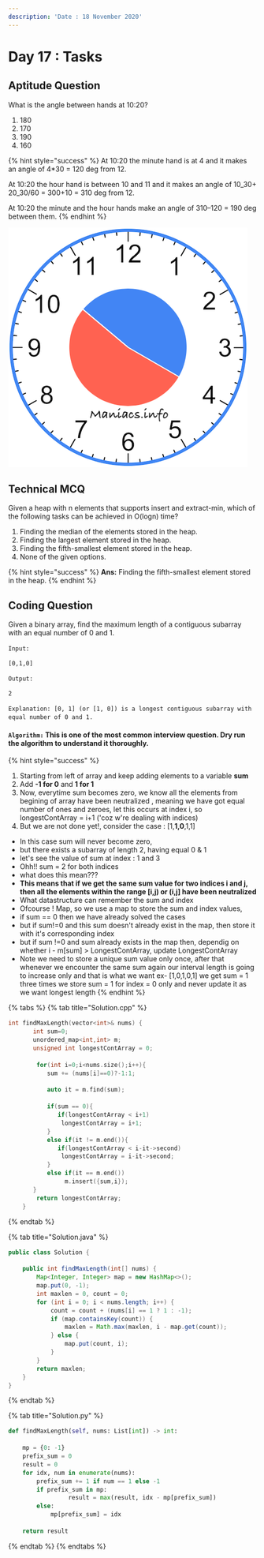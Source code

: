 ```yaml
---
description: 'Date : 18 November 2020'
---
```


# Day 17 : Tasks

## Aptitude Question

What is the angle between hands at 10:20? 

1. 180
2. 170
3. 190
4. 160

{% hint style="success" %}
At 10:20 the minute hand is at 4 and it makes an angle of 4\*30 = 120 deg from 12.

At 10:20 the hour hand is between 10 and 11 and it makes an angle of 10_30+ 20_30/60 = 300+10 = 310 deg from 12.

At 10:20 the minute and the hour hands make an angle of 310–120 = 190 deg between them.
{% endhint %}

![](../.gitbook/assets/image%20%281%29.png)

## Technical MCQ

Given a heap with n elements that supports insert and extract-min, which of the following tasks can be achieved in O\(logn\) time? 

1. Finding the median of the elements stored in the heap.
2. Finding the largest element stored in the heap.
3. Finding the fifth-smallest element stored in the heap.
4. None of the given options.

{% hint style="success" %}
**Ans:** Finding the fifth-smallest element stored in the heap.
{% endhint %}

## Coding Question

Given a binary array, find the maximum length of a contiguous subarray with an equal number of 0 and 1.

`Input:` 

```text
[0,1,0] 
```

`Output:`

```text
2
```

 `Explanation: [0, 1] (or [1, 0]) is a longest contiguous subarray with equal number of 0 and 1.`

#### `Algorithm:` This is one of the most common interview question. Dry run the algorithm to understand it thoroughly.

{% hint style="success" %}
1. Starting from left of array and keep adding elements to a variable **sum**
2. Add **-1 for 0** and **1 for 1**
3. Now, everytime sum becomes zero, we know all the elements from begining of array have been neutralized , meaning we have got equal number of ones and zeroes, let this occurs at index i, so longestContArray = i+1 \('coz w're dealing with indices\)
4. But we are not done yet!, consider the case : \[1,**1,0**,1,1\]

* In this case sum will never become zero,
* but there exists a subarray of length 2, having equal 0 & 1
* let's see the value of sum at index : 1 and 3
* Ohh!! sum = 2 for both indices
* what does this mean???
* **This means that if we get the same sum value for two indices i and j, then all the elements within the range \[i,j\) or \(i,j\] have been neutralized**
* What datastructure can remember the sum and index
* Ofcourse ! Map, so we use a map to store the sum and index values,
* if sum == 0 then we have already solved the cases
* but if sum!=0 and this sum doesn't already exist in the map, then store it with it's corresponding index
* but if sum !=0 and sum already exists in the map then, dependig on whether i - m\[sum\] &gt; LongestContArray, update LongestContArray
* Note we need to store a unique sum value only once, after that whenever we encounter the same sum again our interval length is going to increase only and that is what we want ex- \[1,0,1,0,1\] we get sum = 1 three times we store sum = 1 for index = 0 only and never update it as we want longest length
{% endhint %}

{% tabs %}
{% tab title="Solution.cpp" %}
```cpp
int findMaxLength(vector<int>& nums) {
       int sum=0;
       unordered_map<int,int> m;
       unsigned int longestContArray = 0;
       
        for(int i=0;i<nums.size();i++){
           sum += (nums[i]==0)?-1:1;
           
           auto it = m.find(sum);
           
           if(sum == 0){
              if(longestContArray < i+1)
               longestContArray = i+1;
           }
           else if(it != m.end()){
              if(longestContArray < i-it->second)
               longestContArray = i-it->second;
           }
           else if(it == m.end())
                m.insert({sum,i});
       }
        return longestContArray;
    }
```
{% endtab %}

{% tab title="Solution.java" %}
```java
public class Solution {

    public int findMaxLength(int[] nums) {
        Map<Integer, Integer> map = new HashMap<>();
        map.put(0, -1);
        int maxlen = 0, count = 0;
        for (int i = 0; i < nums.length; i++) {
            count = count + (nums[i] == 1 ? 1 : -1);
            if (map.containsKey(count)) {
                maxlen = Math.max(maxlen, i - map.get(count));
            } else {
                map.put(count, i);
            }
        }
        return maxlen;
    }
}
```
{% endtab %}

{% tab title="Solution.py" %}
```python
def findMaxLength(self, nums: List[int]) -> int:
  
    mp = {0: -1}  
    prefix_sum = 0
    result = 0
    for idx, num in enumerate(nums):
        prefix_sum += 1 if num == 1 else -1
        if prefix_sum in mp:
		         result = max(result, idx - mp[prefix_sum])
        else:
            mp[prefix_sum] = idx
    
    return result
```
{% endtab %}
{% endtabs %}

  




